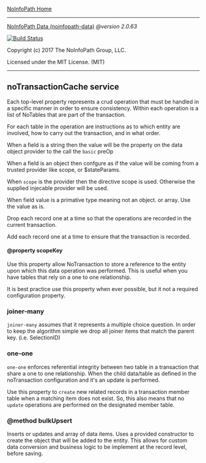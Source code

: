 [NoInfoPath Home](http://gitlab.imginconline.com/noinfopath/noinfopath/wikis/home)

___

[NoInfoPath Data (noinfopath-data)](home) *@version 2.0.63*

[![Build Status](http://gitlab.imginconline.com:8081/buildStatus/icon?job=noinfopath-data&build=6)](http://gitlab.imginconline.com/job/noinfopath-data/6/)

Copyright (c) 2017 The NoInfoPath Group, LLC.

Licensed under the MIT License. (MIT)

___

noTransactionCache service
--------------------------

  Each top-level property represents a crud operation that must
  be handled in a specific manner in order to ensure consistency.
  Within each operation is a list of NoTables that are part of the
  transaction.

  For each table in the operation are instructions as to which entity are
  involved, how to carry out the transaction, and in what order.


When a field is a string then the value will be the
property on the data object provider to the call
the `basic` preOp

When a field is an object then confgure as if the
value will be coming from a trusted provider like
scope, or $stateParams.

When `scope` is the provider then the directive scope is used.
Otherwise the supplied injecable provider will be used.

When field value is a primative type meaning not
an object. or array. Use the value as is.

Drop each record one at a time so that the operations
are recorded in the current transaction.

Add each record one at a time to ensure that the transaction is recorded.

#### @property scopeKey

Use this property allow NoTransaction to store a reference
to the entity upon which this data operation was performed.
This is useful when you have tables that rely on a one to one
relationship.

It is best practice use this property when ever possible,
but it not a required configuration property.


### joiner-many

`joiner-many` assumes that it represents a multiple choice question.
In order to keep the algorithm simple we drop all joiner items
that match the parent key. (i.e. SelectionID)

### one-one

`one-one` enforces referential integrity between two table in a
transaction that share a one to one relationship.  When the child
data/table as defined in the noTransaction configuration and it's
an update is performed.



Use this property to `create` new related records in a transaction
member table when a matching item does not exist. So, this also
means that no `update` operations are performed on the designated
member table.


### @method bulkUpsert

Inserts or updates and array of data items. Uses a provided
constructor to create the object that will be added to the
entity. This allows for custom data conversion and business
logic to be implement at the record level, before saving.


